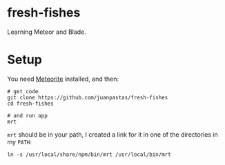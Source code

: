 fresh-fishes
============

Learning Meteor and Blade.

# Setup

You need [Meteorite](http://oortcloud.github.com/meteorite/) installed, and then:

```
# get code
git clone https://github.com/juanpastas/fresh-fishes
cd fresh-fishes

# and run app
mrt
```

`mrt` should be in your path, I created a link for it in one of the directories in my `PATH`:

```
ln -s /usr/local/share/npm/bin/mrt /usr/local/bin/mrt
```
